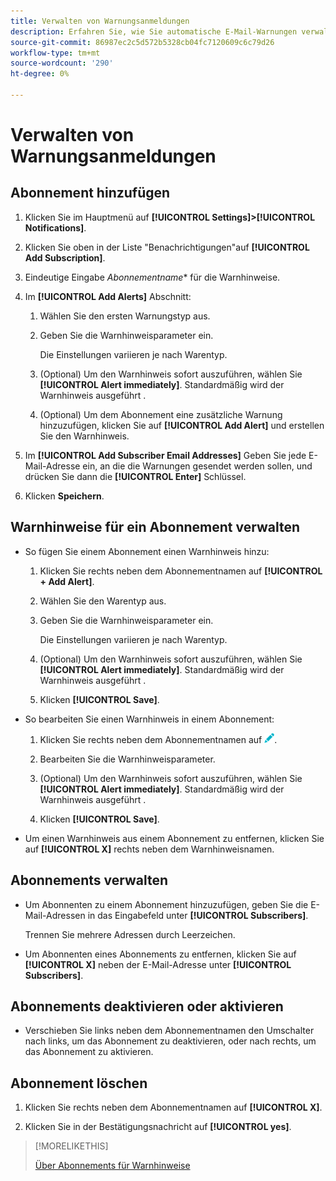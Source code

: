 ```yaml
---
title: Verwalten von Warnungsanmeldungen
description: Erfahren Sie, wie Sie automatische E-Mail-Warnungen verwalten.
source-git-commit: 86987ec2c5d572b5328cb04fc7120609c6c79d26
workflow-type: tm+mt
source-wordcount: '290'
ht-degree: 0%

---
```


# Verwalten von Warnungsanmeldungen

## Abonnement hinzufügen

1. Klicken Sie im Hauptmenü auf **[!UICONTROL Settings]>[!UICONTROL Notifications]**.

1. Klicken Sie oben in der Liste &quot;Benachrichtigungen&quot;auf **[!UICONTROL Add Subscription]**.

1. Eindeutige Eingabe *Abonnementname** für die Warnhinweise.

1. Im **[!UICONTROL Add Alerts]** Abschnitt:

   1. Wählen Sie den ersten Warnungstyp aus.

   1. Geben Sie die Warnhinweisparameter ein.

      Die Einstellungen variieren je nach Warentyp.

   1. (Optional) Um den Warnhinweis sofort auszuführen, wählen Sie **[!UICONTROL Alert immediately]**. Standardmäßig wird der Warnhinweis ausgeführt <!-- at what time? -->.

   1. (Optional) Um dem Abonnement eine zusätzliche Warnung hinzuzufügen, klicken Sie auf **[!UICONTROL Add Alert]** und erstellen Sie den Warnhinweis.

      <!-- You can add up to NN alerts per subscription. -->
      <!-- You can add quite a few, many unlimited -->

1. Im **[!UICONTROL Add Subscriber Email Addresses]** Geben Sie jede E-Mail-Adresse ein, an die die Warnungen gesendet werden sollen, und drücken Sie dann die **[!UICONTROL Enter]** Schlüssel.

1. Klicken **Speichern**.

## Warnhinweise für ein Abonnement verwalten

* So fügen Sie einem Abonnement einen Warnhinweis hinzu:

   1. Klicken Sie rechts neben dem Abonnementnamen auf **[!UICONTROL + Add Alert]**.

   1. Wählen Sie den Warentyp aus.

   1. Geben Sie die Warnhinweisparameter ein.

      Die Einstellungen variieren je nach Warentyp.

   1. (Optional) Um den Warnhinweis sofort auszuführen, wählen Sie **[!UICONTROL Alert immediately]**. Standardmäßig wird der Warnhinweis ausgeführt <!-- at what time? -->.

   1. Klicken **[!UICONTROL Save]**.

* So bearbeiten Sie einen Warnhinweis in einem Abonnement:

   1. Klicken Sie rechts neben dem Abonnementnamen auf ![Bearbeiten](/help/dsp/assets/edit.png).

   1. Bearbeiten Sie die Warnhinweisparameter.

   1. (Optional) Um den Warnhinweis sofort auszuführen, wählen Sie **[!UICONTROL Alert immediately]**. Standardmäßig wird der Warnhinweis ausgeführt <!-- at what time? -->.

   1. Klicken **[!UICONTROL Save]**.

* Um einen Warnhinweis aus einem Abonnement zu entfernen, klicken Sie auf **[!UICONTROL X]** rechts neben dem Warnhinweisnamen.

## Abonnements verwalten

* Um Abonnenten zu einem Abonnement hinzuzufügen, geben Sie die E-Mail-Adressen in das Eingabefeld unter **[!UICONTROL Subscribers]**.

   Trennen Sie mehrere Adressen durch Leerzeichen.

* Um Abonnenten eines Abonnements zu entfernen, klicken Sie auf **[!UICONTROL X]** neben der E-Mail-Adresse unter **[!UICONTROL Subscribers]**.

## Abonnements deaktivieren oder aktivieren

* Verschieben Sie links neben dem Abonnementnamen den Umschalter nach links, um das Abonnement zu deaktivieren, oder nach rechts, um das Abonnement zu aktivieren.

## Abonnement löschen

1. Klicken Sie rechts neben dem Abonnementnamen auf **[!UICONTROL X]**.

1. Klicken Sie in der Bestätigungsnachricht auf **[!UICONTROL yes]**.

>[!MORELIKETHIS]
>
>[Über Abonnements für Warnhinweise](alerts-about.md)
